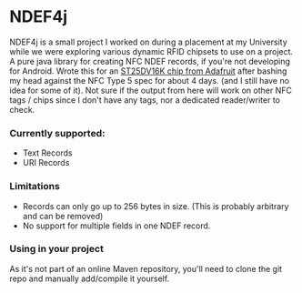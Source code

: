# NDEF4j

NDEF4j is a small project I worked on during a placement at my University while we were exploring various dynamic RFID chipsets to use on a project. A pure java library for creating NFC NDEF records, if you're not developing for Android. Wrote this for an [ST25DV16K chip from Adafruit](https://www.adafruit.com/product/4701) after bashing my head against the NFC Type 5 spec for about 4 days. (and I still have no idea for some of it). Not sure if the output from here will work on other NFC tags / chips since I don't have any tags, nor a dedicated reader/writer to check.

### Currently supported:
- Text Records
- URI Records

### Limitations
- Records can only go up to 256 bytes in size. (This is probably arbitrary and can be removed)
- No support for multiple fields in one NDEF record.

### Using in your project
As it's not part of an online Maven repository, you'll need to clone the git repo and manually add/compile it yourself.
